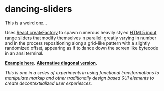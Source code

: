 # dancing-sliders
This is a weird one...

Uses [React.createFactory](https://facebook.github.io/react/blog/2014/10/14/introducing-react-elements.html) to spawn numerous heavily styled [HTML5 input range sliders](https://developer.mozilla.org/en-US/docs/Web/HTML/Element/input) that modify themselves in parallel: greatly varying in number and in the process repositioning along a grid-like pattern with a slightly randomized offset, appearing as if to dance down the screen like bytecode in an ansi terminal.

**[Example here](http://sretaeper.ucoz.com/dancing-sliders/index.html).**
**[Alternative diagonal version](http://sretaeper.ucoz.com/dancing-sliders/index_diagonal.html).**

*This is one in a series of experiments in using functional transformations to manipulate markup and other traditionally design based GUI elements to create decontextualized user experiences.*
